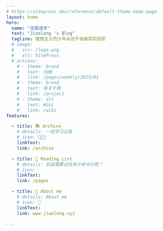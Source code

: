 ```yaml
---
# https://vitepress.dev/reference/default-theme-home-page
layout: home
hero:
  name: "无限进步"
  text: "Jiaolong 's Blog"
  tagline: 理想主义的少年永远不会被现实招安
  # image:
  #   src: /logo.png
  #   alt: VitePress
  # actions:
    # - theme: brand
    #   text: 归档
    #   link: /pages/weekly/2023/01
    # - theme: brand
    #   text: 有关于我
    #   link: /project
    # - theme: alt
    #   text: Wiki
    #   link: /wiki
features:

  - title: 📚 Archive
    # details: 一些学习记录
    # icon: 🧑🏻‍💻
    linkText: 
    link: /archive

  - title: 📃 Reading List
    # details: 到底需要记住多少命令行呢？
    # icon: 
    linkText: 
    link: /pages

  - title: 👀 About me
    # details: About me
    # icon: 👀
    linkText: 
    link: www.jiaolong.xyz
    
---
```


<script setup>

import {
  VPTeamPage,
  VPTeamPageTitle,
  VPTeamMembers
} from 'vitepress/theme'

import { useData } from 'vitepress'

const { theme, page, frontmatter } = useData()

</script>

<!-- <ArchiveList title="Product" :items ="theme.posts" style="width:60%;margin:auto" /> -->

<BlogList :tags="theme.tags" :items ="theme.blogs" />


<style>
.VPContent{
  &.is-home {
  width: 1000px  !important;
}
} 
</style>